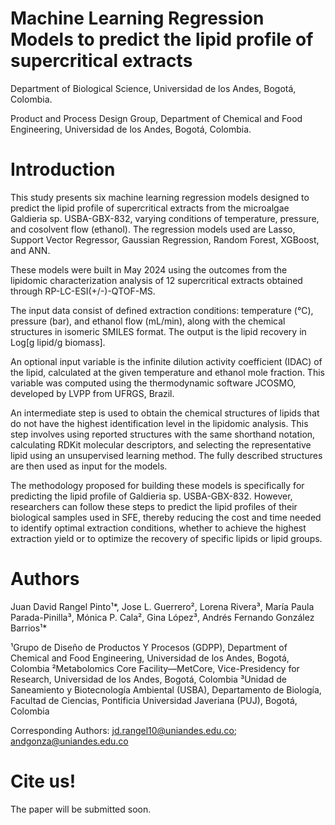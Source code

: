 # Machine Learning Regression Models to predict the lipid profile of supercritical extracts

Department of Biological Science, Universidad de los Andes, Bogotá, Colombia.

Product and Process Design Group, Department of Chemical and Food Engineering, Universidad de los Andes, Bogotá, Colombia.

# Introduction

This study presents six machine learning regression models designed to predict the lipid profile of supercritical extracts from the microalgae Galdieria sp. USBA-GBX-832, varying conditions of temperature, pressure, and cosolvent flow (ethanol). The regression models used are Lasso, Support Vector Regressor, Gaussian Regression, Random Forest, XGBoost, and ANN.

These models were built in May 2024 using the outcomes from the lipidomic characterization analysis of 12 supercritical extracts obtained through RP-LC-ESI(+/-)-QTOF-MS.

The input data consist of defined extraction conditions: temperature (°C), pressure (bar), and ethanol flow (mL/min), along with the chemical structures in isomeric SMILES format. The output is the lipid recovery in Log[g lipid/g biomass].

An optional input variable is the infinite dilution activity coefficient (IDAC) of the lipid, calculated at the given temperature and ethanol mole fraction. This variable was computed using the thermodynamic software JCOSMO, developed by LVPP from UFRGS, Brazil.

An intermediate step is used to obtain the chemical structures of lipids that do not have the highest identification level in the lipidomic analysis. This step involves using reported structures with the same shorthand notation, calculating RDKit molecular descriptors, and selecting the representative lipid using an unsupervised learning method. The fully described structures are then used as input for the models.

The methodology proposed for building these models is specifically for predicting the lipid profile of Galdieria sp. USBA-GBX-832. However, researchers can follow these steps to predict the lipid profiles of their biological samples used in SFE, thereby reducing the cost and time needed to identify optimal extraction conditions, whether to achieve the highest extraction yield or to optimize the recovery of specific lipids or lipid groups.

# Authors

Juan David Rangel Pinto¹*, Jose L. Guerrero², Lorena Rivera³, María Paula Parada-Pinilla³, Mónica P. Cala², Gina López³, Andrés Fernando González Barrios¹*

¹Grupo de Diseño de Productos Y Procesos (GDPP), Department of Chemical and Food Engineering, Universidad de los Andes, Bogotá, Colombia
²Metabolomics Core Facility—MetCore, Vice-Presidency for Research, Universidad de los Andes, Bogotá, Colombia
³Unidad de Saneamiento y Biotecnología Ambiental (USBA), Departamento de Biología, Facultad de Ciencias, Pontificia Universidad Javeriana (PUJ), Bogotá, Colombia

Corresponding Authors:
jd.rangel10@uniandes.edu.co; andgonza@uniandes.edu.co

# Cite us!

The paper will be submitted soon.

